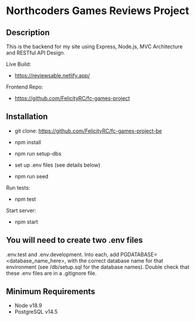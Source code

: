 # Northcoders Games Reviews Project

## Description

This is the backend for my site using Express, Node.js, MVC Architecture and RESTful API Design.

Live Build:

- https://reviewsable.netlify.app/

Frontend Repo:

- https://github.com/FelicityRC/fc-games-project

## Installation

- git clone: https://github.com/FelicityRC/fc-games-project-be

- npm install

- npm run setup-dbs

- set up .env files (see details below)

- npm run seed

Run tests:

- npm test

Start server:

- npm start

## You will need to create two .env files

.env.test and .env.development.
Into each, add PGDATABASE=<database_name_here>, with the correct database name for that environment (see /db/setup.sql for the database names). Double check that these .env files are in a .gitignore file.

## Minimum Requirements

- Node v18.9
- PostgreSQL v14.5
